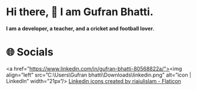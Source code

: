 # Hi there, 👋 I am Gufran Bhatti.
#### I am a developer, a teacher, and a cricket and football lover.

# 🌐 Socials
<a href=”https://www.linkedin.com/in/gufran-bhatti-80568822a/"><img align=”left” src=”C:\Users\Gufran bhatti\Downloads\linkedin.png" alt=”icon | LinkedIn” width=”21px”/></a>
<a href="https://www.flaticon.com/free-icons/linkedin" title="linkedin icons">Linkedin icons created by riajulislam - Flaticon</a>

<!--
**GufranBhatti/GufranBhatti** is a ✨ _special_ ✨ repository because its `README.md` (this file) appears on your GitHub profile.

Here are some ideas to get you started:

- 🔭 I’m currently working on ...
- 🌱 I’m currently learning ...
- 👯 I’m looking to collaborate on ...
- 🤔 I’m looking for help with ...
- 💬 Ask me about ...
- 📫 How to reach me: ...
- 😄 Pronouns: ...
- ⚡ Fun fact: ...
-->
